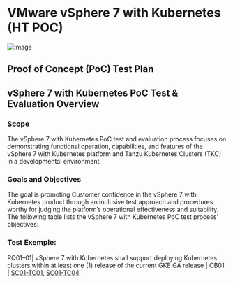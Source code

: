 # VMware vSphere 7 with Kubernetes (HT POC) 

![image](https://user-images.githubusercontent.com/22165556/171158341-2fbe6c22-e9d9-4b4b-8143-d96591833a57.png)


## Proof of Concept (PoC) Test Plan


## vSphere 7 with Kubernetes PoC Test & Evaluation Overview

### Scope

The vSphere 7 with Kubernetes PoC test and evaluation process focuses on demonstrating functional operation, capabilities, and features of the vSphere 7 with Kubernetes platform and Tanzu Kubernetes Clusters (TKC) in a developmental environment.

### Goals and Objectives

The goal is promoting Customer confidence in the vSphere 7 with Kubernetes product through an inclusive test approach and procedures worthy for judging the platform’s operational effectiveness and suitability. The following table lists the vSphere 7 with Kubernetes PoC test process' objectives:

### Test Exemple: 
RQ01–01| vSphere 7 with Kubernetes shall support deploying Kubernetes clusters within at least one (1) release of the current GKE GA release | OB01 | [SC01-TC01](sc01/sc01-tc01.md), [SC01-TC04](sc01/sc01-tc04.md)
 
